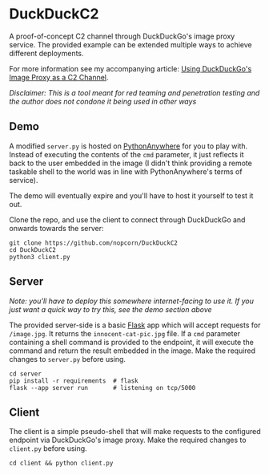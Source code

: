 # DuckDuckC2
A proof-of-concept C2 channel through DuckDuckGo's image proxy service. The provided example can be extended multiple ways to achieve different deployments.

For more information see my accompanying article: [Using DuckDuckGo's Image Proxy as a C2 Channel](https://nopcorn.github.io/2023/09/25/duckduckgo-as-c2).

*Disclaimer: This is a tool meant for red teaming and penetration testing and the author does not condone it being used in other ways*

## Demo

A modified `server.py` is hosted on [PythonAnywhere](https://pdxkmdcepvahysnnxe.pythonanywhere.com/image.jpg) for you to play with. Instead of executing the contents of the `cmd` parameter, it just reflects it back to the user embedded in the image (I didn't think providing a remote taskable shell to the world was in line with PythonAnywhere's terms of service).

The demo will eventually expire and you'll have to host it yourself to test it out.

Clone the repo, and use the client to connect through DuckDuckGo and onwards towards the server:

```
git clone https://github.com/nopcorn/DuckDuckC2
cd DuckDuckC2
python3 client.py
```

## Server

*Note: you'll have to deploy this somewhere internet-facing to use it. If you just want a quick way to try this, see the demo section above*

The provided server-side is a basic [Flask](https://flask.palletsprojects.com/en/) app which will accept requests for `/image.jpg`. It returns the `innocent-cat-pic.jpg` file. If a `cmd` parameter containing a shell command is provided to the endpoint, it will execute the command and return the result embedded in the image. Make the required changes to `server.py` before using.

```
cd server
pip install -r requirements  # flask
flask --app server run       # listening on tcp/5000
```

## Client

The client is a simple pseudo-shell that will make requests to the configured endpoint via DuckDuckGo's image proxy. Make the required changes to `client.py` before using.

```
cd client && python client.py
```